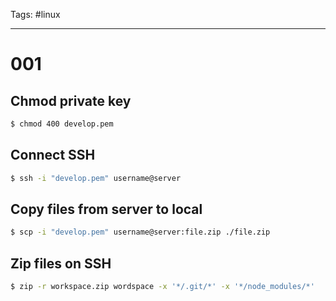 Tags: #linux

---

# 001

## Chmod private key

```sh
$ chmod 400 develop.pem
```

## Connect SSH

```sh
$ ssh -i "develop.pem" username@server
```

## Copy files from server to local

```sh
$ scp -i "develop.pem" username@server:file.zip ./file.zip
```

## Zip files on SSH

```sh
$ zip -r workspace.zip wordspace -x '*/.git/*' -x '*/node_modules/*'
```